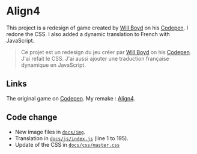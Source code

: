 # Align4
This project is a redesign of game created by [Will Boyd](https://github.com/lonekorean) on his [Codepen](https://codepen.io/lonekorean).
I redone the CSS.
I also added a dynamic translation to French with JavaScript.
>Ce projet est un redesign du jeu créer par [Will Boyd](https://github.com/lonekorean) on his [Codepen](https://codepen.io/lonekorean).
J'ai refait le CSS.
J'ai aussi ajouter une traduction française dynamique en JavaScript.
## Links
The original game on [Codepen](https://codepen.io/lonekorean/pen/Gbwvc).
My remake : [Align4](https://totocptbgn.github.io/Align4/).

## Code change
- New image files in [`docs/img`](https://github.com/totocptbgn/Align4/tree/master/docs/img).
- Translation in  [`docs/js/index.js`](https://github.com/totocptbgn/Align4/blob/master/docs/js/index.js) (line 1 to 195).
- Update of the CSS in [`docs/css/master.css`](https://github.com/totocptbgn/Align4/blob/master/docs/css/master.css)
